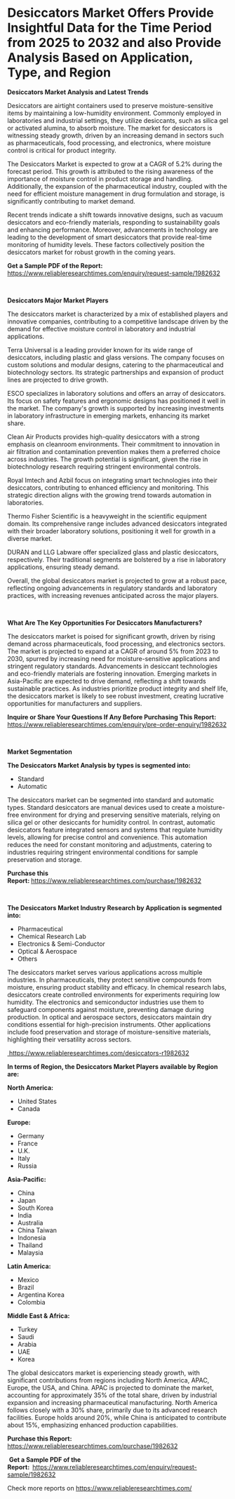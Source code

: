 <p><h1>Desiccators Market Offers Provide Insightful Data for the Time Period from 2025 to 2032 and also Provide Analysis Based on Application, Type, and Region</h1></p><p><strong>Desiccators Market Analysis and Latest Trends</strong></p>
<p><p>Desiccators are airtight containers used to preserve moisture-sensitive items by maintaining a low-humidity environment. Commonly employed in laboratories and industrial settings, they utilize desiccants, such as silica gel or activated alumina, to absorb moisture. The market for desiccators is witnessing steady growth, driven by an increasing demand in sectors such as pharmaceuticals, food processing, and electronics, where moisture control is critical for product integrity.</p><p>The Desiccators Market is expected to grow at a CAGR of 5.2% during the forecast period. This growth is attributed to the rising awareness of the importance of moisture control in product storage and handling. Additionally, the expansion of the pharmaceutical industry, coupled with the need for efficient moisture management in drug formulation and storage, is significantly contributing to market demand.</p><p>Recent trends indicate a shift towards innovative designs, such as vacuum desiccators and eco-friendly materials, responding to sustainability goals and enhancing performance. Moreover, advancements in technology are leading to the development of smart desiccators that provide real-time monitoring of humidity levels. These factors collectively position the desiccators market for robust growth in the coming years.</p></p>
<p><strong>Get a Sample PDF of the Report:&nbsp;</strong> <a href="https://www.reliableresearchtimes.com/enquiry/request-sample/1982632?utm_campaign=2237&utm_medium=2&utm_source=Github&utm_content=ia&utm_term=10042025&utm_id=desiccators">https://www.reliableresearchtimes.com/enquiry/request-sample/1982632</a></p>
<p>&nbsp;</p>
<p><strong>Desiccators Major Market Players</strong></p>
<p><p>The desiccators market is characterized by a mix of established players and innovative companies, contributing to a competitive landscape driven by the demand for effective moisture control in laboratory and industrial applications.</p><p>Terra Universal is a leading provider known for its wide range of desiccators, including plastic and glass versions. The company focuses on custom solutions and modular designs, catering to the pharmaceutical and biotechnology sectors. Its strategic partnerships and expansion of product lines are projected to drive growth.</p><p>ESCO specializes in laboratory solutions and offers an array of desiccators. Its focus on safety features and ergonomic designs has positioned it well in the market. The company's growth is supported by increasing investments in laboratory infrastructure in emerging markets, enhancing its market share.</p><p>Clean Air Products provides high-quality desiccators with a strong emphasis on cleanroom environments. Their commitment to innovation in air filtration and contamination prevention makes them a preferred choice across industries. The growth potential is significant, given the rise in biotechnology research requiring stringent environmental controls.</p><p>Royal Imtech and Azbil focus on integrating smart technologies into their desiccators, contributing to enhanced efficiency and monitoring. This strategic direction aligns with the growing trend towards automation in laboratories.</p><p>Thermo Fisher Scientific is a heavyweight in the scientific equipment domain. Its comprehensive range includes advanced desiccators integrated with their broader laboratory solutions, positioning it well for growth in a diverse market.</p><p>DURAN and LLG Labware offer specialized glass and plastic desiccators, respectively. Their traditional segments are bolstered by a rise in laboratory applications, ensuring steady demand.</p><p>Overall, the global desiccators market is projected to grow at a robust pace, reflecting ongoing advancements in regulatory standards and laboratory practices, with increasing revenues anticipated across the major players.</p></p>
<p>&nbsp;</p>
<p><strong>What Are The Key Opportunities For Desiccators Manufacturers?</strong></p>
<p><p>The desiccators market is poised for significant growth, driven by rising demand across pharmaceuticals, food processing, and electronics sectors. The market is projected to expand at a CAGR of around 5% from 2023 to 2030, spurred by increasing need for moisture-sensitive applications and stringent regulatory standards. Advancements in desiccant technologies and eco-friendly materials are fostering innovation. Emerging markets in Asia-Pacific are expected to drive demand, reflecting a shift towards sustainable practices. As industries prioritize product integrity and shelf life, the desiccators market is likely to see robust investment, creating lucrative opportunities for manufacturers and suppliers.</p></p>
<p><strong>Inquire or Share Your Questions If Any Before Purchasing This Report:</strong> <a href="https://www.reliableresearchtimes.com/enquiry/pre-order-enquiry/1982632?utm_campaign=2237&utm_medium=2&utm_source=Github&utm_content=ia&utm_term=10042025&utm_id=desiccators">https://www.reliableresearchtimes.com/enquiry/pre-order-enquiry/1982632</a></p>
<p>&nbsp;</p>
<p><strong>Market Segmentation</strong></p>
<p><strong>The Desiccators Market Analysis by types is segmented into:</strong></p>
<p><ul><li>Standard</li><li>Automatic</li></ul></p>
<p><p>The desiccators market can be segmented into standard and automatic types. Standard desiccators are manual devices used to create a moisture-free environment for drying and preserving sensitive materials, relying on silica gel or other desiccants for humidity control. In contrast, automatic desiccators feature integrated sensors and systems that regulate humidity levels, allowing for precise control and convenience. This automation reduces the need for constant monitoring and adjustments, catering to industries requiring stringent environmental conditions for sample preservation and storage.</p></p>
<p><strong>Purchase this Report:&nbsp;</strong><a href="https://www.reliableresearchtimes.com/purchase/1982632?utm_campaign=2237&utm_medium=2&utm_source=Github&utm_content=ia&utm_term=10042025&utm_id=desiccators">https://www.reliableresearchtimes.com/purchase/1982632</a></p>
<p>&nbsp;</p>
<p><strong>The Desiccators Market Industry Research by Application is segmented into:</strong></p>
<p><ul><li>Pharmaceutical</li><li>Chemical Research Lab</li><li>Electronics & Semi-Conductor</li><li>Optical & Aerospace</li><li>Others</li></ul></p>
<p><p>The desiccators market serves various applications across multiple industries. In pharmaceuticals, they protect sensitive compounds from moisture, ensuring product stability and efficacy. In chemical research labs, desiccators create controlled environments for experiments requiring low humidity. The electronics and semiconductor industries use them to safeguard components against moisture, preventing damage during production. In optical and aerospace sectors, desiccators maintain dry conditions essential for high-precision instruments. Other applications include food preservation and storage of moisture-sensitive materials, highlighting their versatility across sectors.</p></p>
<p><a href="https://www.reliableresearchtimes.com/desiccators-r1982632?utm_campaign=2237&utm_medium=2&utm_source=Github&utm_content=ia&utm_term=10042025&utm_id=desiccators">&nbsp;https://www.reliableresearchtimes.com/desiccators-r1982632</a></p>
<p><strong>In terms of Region, the Desiccators Market Players available by Region are:</strong></p>
<p>
    <p> <strong> North America: </strong>
        <ul>
            <li>United States</li>
            <li>Canada</li>
        </ul>
        </p> 
    <p> <strong> Europe: </strong>
        <ul>
            <li>Germany</li>
            <li>France</li>
            <li>U.K.</li>
            <li>Italy</li>
            <li>Russia</li>
        </ul>
        </p> 
    <p> <strong> Asia-Pacific: </strong>
        <ul>
            <li>China</li>
            <li>Japan</li>
            <li>South Korea</li>
            <li>India</li>
            <li>Australia</li>
            <li>China Taiwan</li>
            <li>Indonesia</li>
            <li>Thailand</li>
            <li>Malaysia</li>
        </ul>
        </p> 
    <p> <strong> Latin America: </strong>
        <ul>
            <li>Mexico</li>
            <li>Brazil</li>
            <li>Argentina Korea</li>
            <li>Colombia</li>
        </ul>
        </p> 
    <p> <strong> Middle East & Africa: </strong>
        <ul>
            <li>Turkey</li>
            <li>Saudi</li>
            <li>Arabia</li>
            <li>UAE</li>
            <li>Korea</li>
        </ul>
    </p>
    </p>
<p><p>The global desiccators market is experiencing steady growth, with significant contributions from regions including North America, APAC, Europe, the USA, and China. APAC is projected to dominate the market, accounting for approximately 35% of the total share, driven by industrial expansion and increasing pharmaceutical manufacturing. North America follows closely with a 30% share, primarily due to its advanced research facilities. Europe holds around 20%, while China is anticipated to contribute about 15%, emphasizing enhanced production capabilities.</p></p>
<p><strong>Purchase this Report: </strong><a href="https://www.reliableresearchtimes.com/purchase/1982632?utm_campaign=2237&utm_medium=2&utm_source=Github&utm_content=ia&utm_term=10042025&utm_id=desiccators">https://www.reliableresearchtimes.com/purchase/1982632</a></p>
<p>&nbsp;<strong>Get a Sample PDF of the Report:&nbsp;&nbsp;</strong><a href="https://www.reliableresearchtimes.com/enquiry/request-sample/1982632?utm_campaign=2237&utm_medium=2&utm_source=Github&utm_content=ia&utm_term=10042025&utm_id=desiccators">https://www.reliableresearchtimes.com/enquiry/request-sample/1982632</a></p>
<p><strong></strong></p>
<p>Check more reports on <a href="https://www.reliableresearchtimes.com/?utm_campaign=2237&utm_medium=2&utm_source=Github&utm_content=ia&utm_term=10042025&utm_id=desiccators">https://www.reliableresearchtimes.com/</a></p>